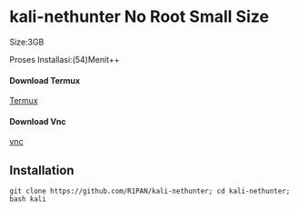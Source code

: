 # kali-nethunter No Root Small Size
Size:3GB

Proses Installasi:(54)Menit++
#### Download Termux
[Termux](https://f-droid.org/repo/com.termux_118.apk)
#### Download Vnc
[vnc](https://www.google.com/url?sa=t&source=web&rct=j&opi=89978449&url=https://play.google.com/store/apps/details%3Fid%3Dcom.realvnc.viewer.android%26hl%3Den_US%26referrer%3Dutm_source%253Dgoogle%2526utm_medium%253Dorganic%2526utm_term%253Dvnc%26pcampaignid%3DAPPU_1_0KvTZNesJ_2X4-EPw6-NuAg&ved=2ahUKEwjX1MHD7c-AAxX9yzgGHcNXA4cQ8oQBegQIOhAB&usg=AOvVaw2new0zgoXvVDxmbRhXTW4y)
## Installation
```
git clone https://github.com/R1PAN/kali-nethunter; cd kali-nethunter; bash kali
```

